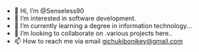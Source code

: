 - 👋 Hi, I’m @Senseless90
- 👀 I’m interested in software development.
- 🌱 I’m currently learning a degree in information technology...
- 💞️ I’m looking to collaborate on .various projects here..
- 📫 How to reach me via email gichukibonikey@gmail.com

<!---
Senseless90/Senseless90 is a ✨ special ✨ repository because its `README.md` (this file) appears on your GitHub profile.
You can click the Preview link to take a look at your changes.
--->
